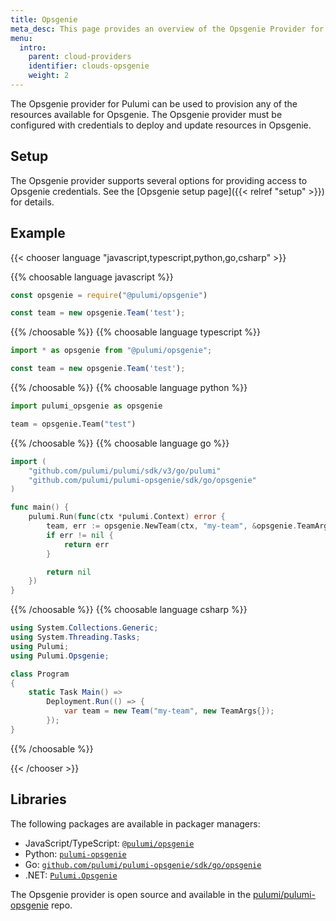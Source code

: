 ```yaml
---
title: Opsgenie
meta_desc: This page provides an overview of the Opsgenie Provider for Pulumi.
menu:
  intro:
    parent: cloud-providers
    identifier: clouds-opsgenie
    weight: 2
---
```


The Opsgenie provider for Pulumi can be used to provision any of the resources available for Opsgenie.
The Opsgenie provider must be configured with credentials to deploy and update resources in Opsgenie.

## Setup

The Opsgenie provider supports several options for providing access to Opsgenie credentials.  See the [Opsgenie setup page]({{< relref "setup" >}}) for details.

## Example

{{< chooser language "javascript,typescript,python,go,csharp" >}}

{{% choosable language javascript %}}

```javascript
const opsgenie = require("@pulumi/opsgenie")

const team = new opsgenie.Team('test');
```

{{% /choosable %}}
{{% choosable language typescript %}}

```typescript
import * as opsgenie from "@pulumi/opsgenie";

const team = new opsgenie.Team('test');
```

{{% /choosable %}}
{{% choosable language python %}}

```python
import pulumi_opsgenie as opsgenie

team = opsgenie.Team("test")
```

{{% /choosable %}}
{{% choosable language go %}}

```go
import (
	"github.com/pulumi/pulumi/sdk/v3/go/pulumi"
	"github.com/pulumi/pulumi-opsgenie/sdk/go/opsgenie"
)

func main() {
	pulumi.Run(func(ctx *pulumi.Context) error {
		team, err := opsgenie.NewTeam(ctx, "my-team", &opsgenie.TeamArgs{})
		if err != nil {
			return err
		}

		return nil
	})
}
```

{{% /choosable %}}
{{% choosable language csharp %}}

```csharp
using System.Collections.Generic;
using System.Threading.Tasks;
using Pulumi;
using Pulumi.Opsgenie;

class Program
{
    static Task Main() =>
        Deployment.Run(() => {
            var team = new Team("my-team", new TeamArgs{});
        });
}
```

{{% /choosable %}}

{{< /chooser >}}

## Libraries

The following packages are available in packager managers:

* JavaScript/TypeScript: [`@pulumi/opsgenie`](https://www.npmjs.com/package/@pulumi/opsgenie)
* Python: [`pulumi-opsgenie`](https://pypi.org/project/pulumi-opsgenie/)
* Go: [`github.com/pulumi/pulumi-opsgenie/sdk/go/opsgenie`](https://github.com/pulumi/pulumi-opsgenie)
* .NET: [`Pulumi.Opsgenie`](https://www.nuget.org/packages/Pulumi.Opsgenie)

The Opsgenie provider is open source and available in the [pulumi/pulumi-opsgenie](https://github.com/pulumi/pulumi-opsgenie) repo.
